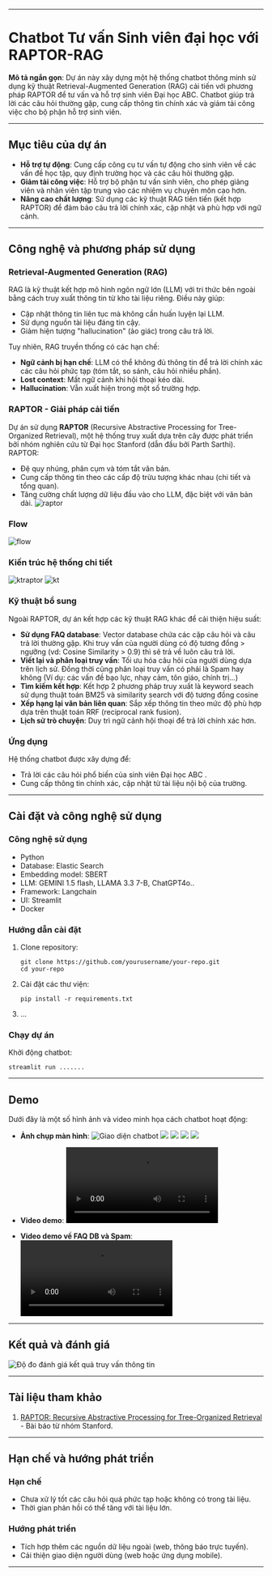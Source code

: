 
---

# Chatbot Tư vấn Sinh viên đại học với RAPTOR-RAG

**Mô tả ngắn gọn**: Dự án này xây dựng một hệ thống chatbot thông minh sử dụng kỹ thuật Retrieval-Augmented Generation (RAG) cải tiến với phương pháp RAPTOR để tư vấn và hỗ trợ sinh viên Đại học ABC. Chatbot giúp trả lời các câu hỏi thường gặp, cung cấp thông tin chính xác và giảm tải công việc cho bộ phận hỗ trợ sinh viên.

---

## Mục tiêu của dự án

- **Hỗ trợ tự động**: Cung cấp công cụ tư vấn tự động cho sinh viên về các vấn đề học tập, quy định trường học và các câu hỏi thường gặp.
- **Giảm tải công việc**: Hỗ trợ bộ phận tư vấn sinh viên, cho phép giảng viên và nhân viên tập trung vào các nhiệm vụ chuyên môn cao hơn.
- **Nâng cao chất lượng**: Sử dụng các kỹ thuật RAG tiên tiến (kết hợp RAPTOR) để đảm bảo câu trả lời chính xác, cập nhật và phù hợp với ngữ cảnh.

---

## Công nghệ và phương pháp sử dụng

### Retrieval-Augmented Generation (RAG)
RAG là kỹ thuật kết hợp mô hình ngôn ngữ lớn (LLM) với tri thức bên ngoài bằng cách truy xuất thông tin từ kho tài liệu riêng. Điều này giúp:
- Cập nhật thông tin liên tục mà không cần huấn luyện lại LLM.
- Sử dụng nguồn tài liệu đáng tin cậy.
- Giảm hiện tượng "hallucination" (ảo giác) trong câu trả lời.

Tuy nhiên, RAG truyền thống có các hạn chế:
- **Ngữ cảnh bị hạn chế**: LLM có thể không đủ thông tin để trả lời chính xác các câu hỏi phức tạp (tóm tắt, so sánh, câu hỏi nhiều phần).
- **Lost context**: Mất ngữ cảnh khi hội thoại kéo dài.
- **Hallucination**: Vẫn xuất hiện trong một số trường hợp.

### RAPTOR - Giải pháp cải tiến
Dự án sử dụng **RAPTOR** (Recursive Abstractive Processing for Tree-Organized Retrieval), một hệ thống truy xuất dựa trên cây được phát triển bởi nhóm nghiên cứu từ Đại học Stanford (dẫn đầu bởi Parth Sarthi). RAPTOR:
- Đệ quy nhúng, phân cụm và tóm tắt văn bản.
- Cung cấp thông tin theo các cấp độ trừu tượng khác nhau (chi tiết và tổng quan).
- Tăng cường chất lượng dữ liệu đầu vào cho LLM, đặc biệt với văn bản dài.
![raptor](img/raptor.jpg)
### Flow
![flow](img/flowchart.png)
### Kiến trúc hệ thống chi tiết
![ktraptor](img/raptornew.png)
![kt](img/kientrucht.png)
### Kỹ thuật bổ sung
Ngoài RAPTOR, dự án kết hợp các kỹ thuật RAG khác để cải thiện hiệu suất:
- **Sử dụng FAQ database**: Vector database chứa các cặp câu hỏi và câu trả lời thường gặp. Khi truy vấn của người dùng có độ tương đồng > ngưỡng (vd: Cosine Similarity > 0.9) thì sẽ trả về luôn câu trả lời.
- **Viết lại và phân loại truy vấn**: Tối ưu hóa câu hỏi của người dùng dựa trên lịch sử. Đồng thời cũng phân loại truy vấn có phải là Spam hay không (Ví dụ: các vấn đề bạo lực, nhạy cảm, tôn giáo, chính trị...)
- **Tìm kiếm kết hợp**: Kết hợp 2 phương pháp truy xuất là keyword seach sử dụng thuật toán BM25 và similarity search với độ tương đồng cosine
- **Xếp hạng lại văn bản liên quan**: Sắp xếp thông tin theo mức độ phù hợp dựa trên thuật toán RRF (reciprocal rank fusion).
- **Lịch sử trò chuyện**: Duy trì ngữ cảnh hội thoại để trả lời chính xác hơn.

### Ứng dụng
Hệ thống chatbot được xây dựng để:
- Trả lời các câu hỏi phổ biến của sinh viên Đại học ABC .
- Cung cấp thông tin chính xác, cập nhật từ tài liệu nội bộ của trường.

---

## Cài đặt và công nghệ sử dụng

### Công nghệ sử dụng
- Python 
- Database: Elastic Search
- Embedding model: SBERT
- LLM: GEMINI 1.5 flash, LLAMA 3.3 7-B, ChatGPT4o..
- Framework: Langchain
- UI: Streamlit
- Docker

### Hướng dẫn cài đặt
1. Clone repository:
   ```
   git clone https://github.com/yourusername/your-repo.git
   cd your-repo
   ```
2. Cài đặt các thư viện:
   ```
   pip install -r requirements.txt
   ```
3. ...

### Chạy dự án
Khởi động chatbot:
```
streamlit run .......
```

---



## Demo

Dưới đây là một số hình ảnh và video minh họa cách chatbot hoạt động:

- **Ảnh chụp màn hình**:
  ![Giao diện chatbot](img/app1.png)
  ![](img/demo0.png)
  ![](img/demo1.png)
  ![](img/demo3.png)
  ![](img/demo4.png)

- **Video demo**:
  ![Xem video demo](img/demo_chatbot.mp4)

- **Video demo về FAQ DB và Spam**:
  ![Xem video demo](img/default_answer_spam.mp4)
---

## Kết quả và đánh giá
 ![Độ đo đánh giá kết quả truy vấn thông tin](img/kq.png)


---

## Tài liệu tham khảo

1. [RAPTOR: Recursive Abstractive Processing for Tree-Organized Retrieval](https://arxiv.org/abs/2401.18059v1) - Bài báo từ nhóm Stanford.

---


## Hạn chế và hướng phát triển

### Hạn chế
- Chưa xử lý tốt các câu hỏi quá phức tạp hoặc không có trong tài liệu.
- Thời gian phản hồi có thể tăng với tài liệu lớn.

### Hướng phát triển
- Tích hợp thêm các nguồn dữ liệu ngoài (web, thông báo trực tuyến).
- Cải thiện giao diện người dùng (web hoặc ứng dụng mobile).

---

